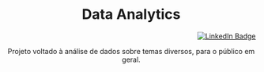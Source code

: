 
<div id="header" align="center"><h1>Data Analytics </h1>

<div id="badges" align="right">
    <a href="https://www.linkedin.com/in/leandro-rafael-leite/">
    <img src="https://img.shields.io/badge/LinkedIn-blue?style=for-the-badge&logo=linkedin&logoColor=white" alt="LinkedIn Badge"/>
  </a>
</div>

Projeto voltado à análise de dados sobre temas diversos, para o público em geral. 

